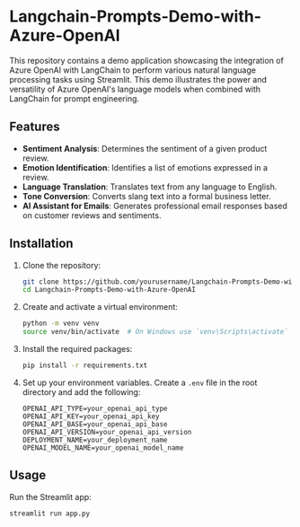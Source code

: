 # Langchain-Prompts-Demo-with-Azure-OpenAI
This repository contains a demo application showcasing the integration of Azure OpenAI with LangChain to perform various natural language processing tasks using Streamlit. This demo illustrates the power and versatility of Azure OpenAI's language models when combined with LangChain for prompt engineering.

## Features

- **Sentiment Analysis**: Determines the sentiment of a given product review.
- **Emotion Identification**: Identifies a list of emotions expressed in a review.
- **Language Translation**: Translates text from any language to English.
- **Tone Conversion**: Converts slang text into a formal business letter.
- **AI Assistant for Emails**: Generates professional email responses based on customer reviews and sentiments.

## Installation

1. Clone the repository:
    ```sh
    git clone https://github.com/yourusername/Langchain-Prompts-Demo-with-Azure-OpenAI.git
    cd Langchain-Prompts-Demo-with-Azure-OpenAI
    ```

2. Create and activate a virtual environment:
    ```sh
    python -m venv venv
    source venv/bin/activate  # On Windows use `venv\Scripts\activate`
    ```

3. Install the required packages:
    ```sh
    pip install -r requirements.txt
    ```

4. Set up your environment variables. Create a `.env` file in the root directory and add the following:
    ```
    OPENAI_API_TYPE=your_openai_api_type
    OPENAI_API_KEY=your_openai_api_key
    OPENAI_API_BASE=your_openai_api_base
    OPENAI_API_VERSION=your_openai_api_version
    DEPLOYMENT_NAME=your_deployment_name
    OPENAI_MODEL_NAME=your_openai_model_name
    ```

## Usage

Run the Streamlit app:
```sh
streamlit run app.py
